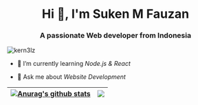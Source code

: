 <h1 align="center">Hi 👋, I'm Suken M Fauzan</h1>
<h3 align="center">A passionate Web developer from Indonesia</h3>

<p align="left"> <img src="https://komarev.com/ghpvc/?username=kern3lz&label=Profile%20views&color=0e75b6&style=flat" alt="kern3lz" /> </p>

- 🌱 I’m currently learning *Node.js & React*

- 💬 Ask me about *Website Development*

| <a href="https://github.com/Kern3lz/github-readme-stats"><img align="center" src="https://github-readme-stats.vercel.app/api?username=Kern3lz&show_icons=true&include_all_commits=true&theme=transparent&hide_border=true&hide=contribs&rank_icon=github" alt="Anurag's github stats" /></a> | <a href="https://github.com/Kern3lz/github-readme-stats"><img align="center" src="https://github-readme-stats.vercel.app/api/top-langs/?username=Kern3lz&layout=compact&theme=transparent&hide_border=true" /></a> |
| ------------- | ------------- |
